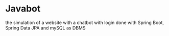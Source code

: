 # Javabot
the simulation of a website with a chatbot with login done with Spring Boot, Spring Data JPA and mySQL as DBMS

